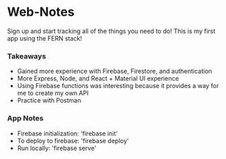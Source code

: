 # Web-Notes
Sign up and start tracking all of the things you need to do! This is my first app using the FERN stack!

### Takeaways
- Gained more experience with Firebase, Firestore, and authentication
- More Express, Node, and React + Material UI experience
- Using Firebase functions was interesting because it provides a way for me to create my own API
- Practice with Postman

### App Notes
- Firebase initialization: 'firebase init'
- To deploy to firebase: 'firebase deploy'
- Run locally: 'firebase serve'